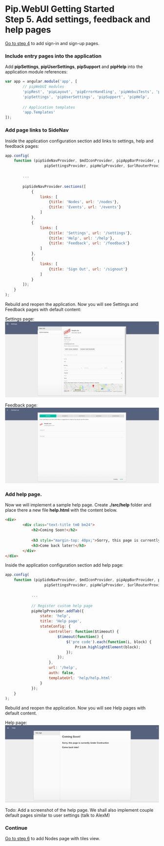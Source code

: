 # Pip.WebUI Getting Started <br/> Step 5. Add settings, feedback and help pages

[Go to step 4](https://github.com/pip-webui/pip-webui-sample/blob/master/step4/) to add sign-in and sign-up pages.

### Include entry pages into the application

Add **pipSettings**, **pipUserSettings**, **pipSupport** and **pipHelp** into the application module references:

```javascript
var app = angular.module('app', [
        // pipWebUI modules
        'pipRest', 'pipLayout', 'pipErrorHandling', 'pipWebuiTests', 'pipNav', 'pipEntry',
        'pipSettings', 'pipUserSettings', 'pipSupport', 'pipHelp',
        
        // Application templates
        'app.Templates'
]);
```

### Add page links to SideNav

Inside the application configuration section add links to settings, help and feedback pages:

```javascript
app.config(
    function (pipSideNavProvider, $mdIconProvider, pipAppBarProvider, pipAuthStateProvider, 
                  pipSettingsProvider, pipHelpProvider, $urlRouterProvider, pipRestProvider) {
        
        ...

        pipSideNavProvider.sections([
            {
                links: [
                    {title: 'Nodes', url: '/nodes'},
                    {title: 'Events', url: '/events'}
                ]
            },
            {
                links: [
                    {title: 'Settings', url: '/settings'},
                    {title: 'Help', url: '/help'},
                    {title: 'Feedback', url: '/feedback'}
                ]
            },
            {
                links: [
                    {title: 'Sign Out', url: '/signout'}
                ]
            }
        ]);
    }
);
```

Rebuild and reopen the application. Now you will see Settings and Feedback pages with default content:


Settings page:
![Settings standard tabs](artifacts/settings_standard_tab.png)

Feedback page:
![Feedback](artifacts/feedback.png)


### Add help page.

Now we will implement a sample help page. Create **./src/help** folder and place there a new file **help.html** with the content below.

```html
<div>
        <div class="text-title tm0 bm24">
            <h2>Coming Soon!</h2>

            <h3 style="margin-top: 40px;">Sorry, this page is currently Under Contruction</h3>
            <h3>Come back later!</h3>
        </div>
</div> 
```

Inside the application configuration section add help page:

```javascript
app.config(
    function (pipSideNavProvider, $mdIconProvider, pipAppBarProvider, pipAuthStateProvider, 
                  pipSettingsProvider, pipHelpProvider, $urlRouterProvider, pipRestProvider) {
        
            ...
        
            // Register custom help page
            pipHelpProvider.addTab({
                state: 'help',
                title: 'Help page',
                stateConfig: {
                    controller: function($timeout) {
                        $timeout(function() {
                            $('pre code').each(function(i, block) {
                                Prism.highlightElement(block);
                            });
                        });
                    },
                    url: '/help',
                    auth: false,
                    templateUrl: 'help/help.html'
                }
            });
    }
);
```

Rebuild and reopen the application. Now you will see Help pages with default content.

Help page:
![Feedback](artifacts/help_page.png)

Todo: Add a screenshot of the help page. We shall also implement couple default pages similar to user settings (talk to AlexM)

### Continue

[Go to step 6](https://github.com/pip-webui/pip-webui-sample/blob/master/step6/) to add Nodes page with tiles view.

